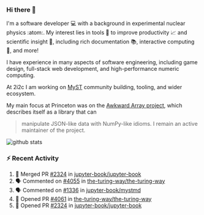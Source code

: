 ### Hi there 👋 

I'm a software developer 💻 with a background in experimental nuclear physics :atom:. My interest lies in tools :wrench: to improve productivity :chart_with_upwards_trend: and scientific insight :telescope:, including rich documentation 📚, interactive computing 🧮, and more! 

I have experience in many aspects of software engineering, including game design, full-stack web development, and high-performance numeric computing. 

At 2i2c I am working on [MyST](https://github.com/jupyter-book/mystmd) community building, tooling, and wider ecosystem. 

My main focus at Princeton was on the [Awkward Array project](awkward-array.org/), which describes itself as a library that can 
> manipulate JSON-like data with NumPy-like idioms. I remain an active maintainer of the project. 

![github stats](https://github-readme-stats.vercel.app/api?username=agoose77&show_icons=true&hide_rank=true&hide_title=true&bg_color=30,e76445,904e95&text_color=efe3ec&icon_color=efe3ec)
<!--
**agoose77/agoose77** is a ✨ _special_ ✨ repository because its `README.md` (this file) appears on your GitHub profile.

Here are some ideas to get you started:

- 🔭 I’m currently working on ...
- 🌱 I’m currently learning ...
- 👯 I’m looking to collaborate on ...
- 🤔 I’m looking for help with ...
- 💬 Ask me about ...
- 📫 How to reach me: ...
- 😄 Pronouns: ...
- ⚡ Fun fact: ...
-->

### :zap: Recent Activity

<!--START_SECTION:activity-->
1. 🎉 Merged PR [#2324](https://github.com/jupyter-book/jupyter-book/pull/2324) in [jupyter-book/jupyter-book](https://github.com/jupyter-book/jupyter-book)
2. 🗣 Commented on [#4055](https://github.com/the-turing-way/the-turing-way/issues/4055#issuecomment-2671215567) in [the-turing-way/the-turing-way](https://github.com/the-turing-way/the-turing-way)
3. 🗣 Commented on [#1336](https://github.com/jupyter-book/mystmd/issues/1336#issuecomment-2671202224) in [jupyter-book/mystmd](https://github.com/jupyter-book/mystmd)
4. 💪 Opened PR [#4061](https://github.com/the-turing-way/the-turing-way/pull/4061) in [the-turing-way/the-turing-way](https://github.com/the-turing-way/the-turing-way)
5. 💪 Opened PR [#2324](https://github.com/jupyter-book/jupyter-book/pull/2324) in [jupyter-book/jupyter-book](https://github.com/jupyter-book/jupyter-book)
<!--END_SECTION:activity-->
